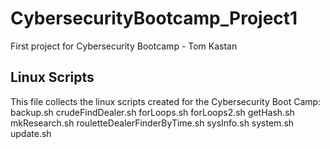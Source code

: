 # CybersecurityBootcamp_Project1
First project for Cybersecurity Bootcamp - Tom Kastan

## Linux Scripts

This file collects the linux scripts created for the Cybersecurity Boot Camp:
backup.sh
crudeFindDealer.sh
forLoops.sh
forLoops2.sh
getHash.sh
mkResearch.sh
rouletteDealerFinderByTime.sh
sysInfo.sh
system.sh
update.sh


